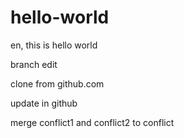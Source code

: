 # hello-world
en, this is hello world

branch edit

clone from github.com

update in github

merge conflict1 and conflict2 to conflict